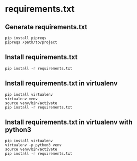 # requirements.txt
## Generate requirements.txt
```
pip install pipreqs
pipreqs /path/to/project
```
## Install requirements.txt
```
pip install -r requirements.txt
```
## Install requirements.txt in virtualenv
```
pip install virtualenv
virtualenv venv
source venv/bin/activate
pip install -r requirements.txt
```
## Install requirements.txt in virtualenv with python3
```
pip install virtualenv
virtualenv -p python3 venv
source venv/bin/activate
pip install -r requirements.txt
```
